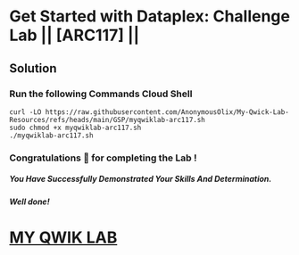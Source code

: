 # Get Started with Dataplex: Challenge Lab || [ARC117] ||

## Solution

### Run the following Commands Cloud Shell


```
curl -LO https://raw.githubusercontent.com/AnonymousOlix/My-Qwick-Lab-Resources/refs/heads/main/GSP/myqwiklab-arc117.sh
sudo chmod +x myqwiklab-arc117.sh
./myqwiklab-arc117.sh
```

### Congratulations 🎉 for completing the Lab !

##### *You Have Successfully Demonstrated Your Skills And Determination.*

#### *Well done!*

# [MY QWIK LAB](https://www.youtube.com/@MyQwiklab)
